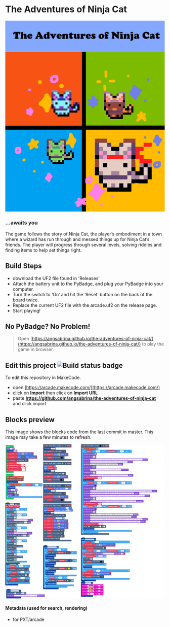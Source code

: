  # The Adventures of Ninja Cat 
 ![Adventures_Of_Ninja_Cat_CoverPhoto](https://github.com/angsabrina/the-adventures-of-ninja-cat/blob/master/ninja_cat_cover.png?raw=true)
 ### ...awaits you
 The game follows the story of Ninja Cat, the player’s embodiment in a town where a wizard has run through and messed things up for Ninja Cat’s friends. The player will progress through several levels, solving riddles and finding items to help set things right. 
 
 ## Build Steps
- download the UF2 file found in 'Releases'
- Attach the battery unit to the PyBadge, and plug your PyBadge into your computer.
- Turn the switch to ‘On’ and hit the ‘Reset’ button on the back of the board twice. 
- Replace the current UF2 file with the arcade.uf2 on the release page.
- Start playing!

 
 ## No PyBadge? No Problem! 
> Open [https://angsabrina.github.io/the-adventures-of-ninja-cat/](https://angsabrina.github.io/the-adventures-of-ninja-cat/) to play the game in browser.


## Edit this project ![Build status badge](https://github.com/angsabrina/the-adventures-of-ninja-cat/workflows/MakeCode/badge.svg)

To edit this repository in MakeCode.

* open [https://arcade.makecode.com/](https://arcade.makecode.com/)
* click on **Import** then click on **Import URL**
* paste **https://github.com/angsabrina/the-adventures-of-ninja-cat** and click import

## Blocks preview

This image shows the blocks code from the last commit in master.
This image may take a few minutes to refresh.

![A rendered view of the blocks](https://github.com/angsabrina/the-adventures-of-ninja-cat/raw/master/.github/makecode/blocks.png)

#### Metadata (used for search, rendering)

* for PXT/arcade
<script src="https://makecode.com/gh-pages-embed.js"></script><script>makeCodeRender("{{ site.makecode.home_url }}", "{{ site.github.owner_name }}/{{ site.github.repository_name }}");</script>
